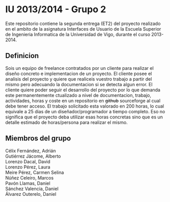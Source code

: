IU 2013/2014 - Grupo 2
======================

Este repositorio contiene la segunda entrega (ET2) del proyecto realizado en el
ambito de la asignatura Interfaces de Usuario de la Escuela Superior de
Ingenieria Informatica de la Universidad de Vigo, durante el curso 2013-2014.

Definicion
----------

Sois un equipo de freelance contratados por un cliente para realizar el diseño
concreto e implementacion de un proyecto. El cliente posee el analisis del
proyecto y quiere que realiceis vuestro trabajo a partir del mismo pero
adecuando la documentacion si se detecta algun error. El cliente quiere poder
seguir el desarrollo del proyecto por lo que demanda este permanentemente
ctualizado a nivel de documentacion, trabajo, actividades, horas y coste en un
repositorio en <s>github</s> sourceforge al cual debe tener acceso.
El trabajo solicitado esta valorado en 200 horas, lo cual equivale a 25 dias de
un diseñador/programador a tiempo completo. Eso no significa que el proyecto
deba utilizar esas horas concretas sino que es un detalle estimado de
horas/persona para realizar el mismo.

Miembros del grupo
------------------
Célix Fernández, Adrián  
Gutiérrez Jácome, Alberto  
Lorenzo Dacal, David  
Lorenzo Pérez, Laura  
Meire Pérez, Carmen Selina  
Núñez Celeiro, Marcos  
Pavón Llamas, Daniel  
Sánchez Valencia, Daniel  
Álvarez Outerelo, Daniel  
